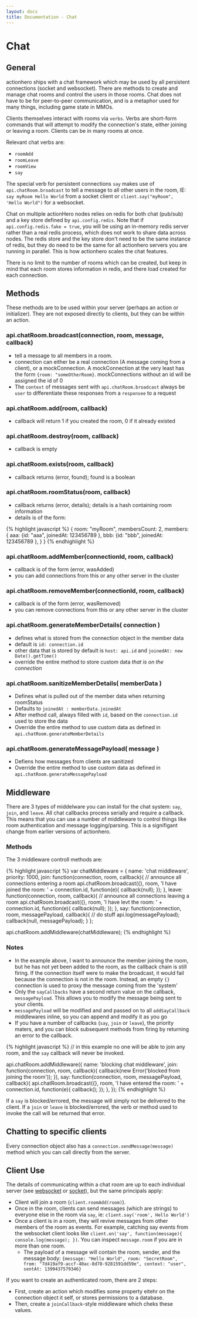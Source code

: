 ```yaml
---
layout: docs
title: Documentation - Chat
---
```


# Chat

## General

actionhero ships with a chat framework which may be used by all persistent connections (socket and websocket).  There are methods to create and manage chat rooms and control the users in those rooms.  Chat does not have to be for peer-to-peer communication, and is a metaphor used for many things, including game state in MMOs.

Clients themselves interact with rooms via `verbs`.  Verbs are short-form commands that will attempt to modify the connection's state, either joining or leaving a room.  Clients can be in many rooms at once.

Relevant chat verbs are:

- `roomAdd`
- `roomLeave`
- `roomView`
- `say`

The special verb for persistent connections `say` makes use of `api.chatRoom.broadcast` to tell a message to all other users in the room, IE: `say myRoom Hello World` from a socket client or `client.say("myRoom", 'Hello World")` for a websocket.

Chat on multiple actionHero nodes relies on redis for both chat (pub/sub) and a key store defined by `api.config.redis`. Note that if `api.config.redis.fake = true`, you will be using an in-memory redis server rather than a real redis process, which does not work to share data across nodes.  The redis store and the key store don't need to be the same instance of redis, but they do need to be the same for all actionhero servers you are running in parallel.  This is how actionhero scales the chat features.

There is no limit to the number of rooms which can be created, but keep in mind that each room stores information in redis, and there load created for each connection.

## Methods

These methods are to be used within your server (perhaps an action or initializer).  They are not exposed directly to clients, but they can be within an action.

### api.chatRoom.broadcast(connection, room, message, callback)
- tell a message to all members in a room.
- connection can either be a real connection (A message coming from a client), or a mockConnection.  A mockConnection at the very least has the form `{room: "someOtherRoom}`.  mockConnections without an id will be assigned the id of 0
- The `context` of messages sent with `api.chatRoom.broadcast` always be `user` to differentiate these responses from a `responsee` to a request

### api.chatRoom.add(room, callback)
- callback will return 1 if you created the room, 0 if it already existed

### api.chatRoom.destroy(room, callback)
- callback is empty

### api.chatRoom.exists(room, callback)
- callback returns (error, found); found is a boolean

### api.chatRoom.roomStatus(room, callback)
- callback returns (error, details); details is a hash containing room information
- details is of the form:

{% highlight javascript %}
{
  room: "myRoom",
  membersCount: 2,
  members: {
    aaa: {id: "aaa", joinedAt: 123456789 },
    bbb: {id: "bbb", joinedAt: 123456789 },
  }
}
{% endhighlight %}

### api.chatRoom.addMember(connectionId, room, callback)
- callback is of the form (error, wasAdded)
- you can add connections from this or any other server in the cluster

### api.chatRoom.removeMember(connectionId, room, callback)
- callback is of the form (error, wasRemoved)
- you can remove connections from this or any other server in the cluster

### api.chatRoom.generateMemberDetails( connection )
- defines what is stored from the connection object in the member data
- default is `id: connection.id`
- other data that is stored by default is `host: api.id` and `joinedAt: new Date().getTime()`
- override the entire method to store custom data *that is on the connection*

### api.chatRoom.sanitizeMemberDetails( memberData )
- Defines what is pulled out of the member data when returning roomStatus
- Defaults to `joinedAt : memberData.joinedAt`
- After method call, always filled with `id`, based on the `connection.id` used to store the data
- Override the entire method to use custom data as defined in `api.chatRoom.generateMemberDetails`

### api.chatRoom.generateMessagePayload( message )
- Defiens how messages from clients are sanitized
- Override the entire method to use custom data as defined in `api.chatRoom.generateMessagePayload`

## Middleware

There are 3 types of middelware you can install for the chat system: `say`, `join`, and `leave`.  All chat callbacks process serially and require a callback.  This means that you can use a number of middleware to control things like room authentication and message logging/parsing. This is a signifigant change from earlier versions of actionhero.

### Methods
The 3 middleware controll methods are:

{% highlight javascript %}
var chatMiddleware = {
  name: 'chat middleware',
  priority: 1000,
  join: function(connection, room, callback){
    // announce all connections entering a room
    api.chatRoom.broadcast({}, room, 'I have joined the room: ' + connection.id, function(e){
      callback(null);
    });
  },
  leave: function(connection, room, callback){
    // announce all connections leaving a room
    api.chatRoom.broadcast({}, room, 'I have levt the room: ' + connection.id, function(e){
      callback(null);
    });
  },
  say: function(connection, room, messagePayload, callback){
    // do stuff
    api.log(messagePayload);
    callback(null, messagePayload);
  }
};

api.chatRoom.addMiddleware(chatMiddleware);
{% endhighlight %}

### Notes
- In the example above, I want to announce the member joining the room, but he has not yet been added to the room, as the callback chain is still firing.  If the connection itself were to make the broadcast, it would fail because the connection is not in the room.  Instead, an empty `{}` connection is used to proxy the message coming from the 'system'
- Only the `sayCallbacks` have a second return value on the callback, `messagePayload`.  This allows you to modify the message being sent to your clients. 
- `messagePayload` will be modified and and passed on to all `addSayCallback` middlewares inline, so you can append and modify it as you go
- If you have a number of callbacks (`say`, `join` or  `leave`), the priority maters, and you can block subsequent methods from firing by returning an error to the callback.  

{% highlight javascript %}
// in this example no one will be able to join any room, and the `say` callback will never be invoked.

api.chatRoom.addMiddleware({
  name: 'blocking chat middleware',
  join: function(connection, room, callback){
    callback(new Error('blocked from joining the room'));
  }),
  say: function(connection, room, messagePayload, callback){
    api.chatRoom.broadcast({}, room, 'I have entered the room: ' + connection.id, function(e){
      callback();
    });
  },
});
{% endhighlight %}

If a `say` is blocked/errored, the message will simply not be delivered to the client.  If a  `join` or  `leave` is blocked/errored, the verb or method used to invoke the call will be returned that error.

## Chatting to specific clients

Every connection object also has a `connection.sendMessage(message)` method which you can call directly from the server.  

## Client Use

The details of communicating within a chat room are up to each individual server (see [websocket](/docs/servers/websocket.html) or [socket](/docs/servers/socket.html)), but the same principals apply:

- Client will join a room (`client.roomAdd(room)`).
- Once in the room, clients can send messages (which are strings) to everyone else in the room via `say`, ie: `client.say('room', Hello World')`
- Once a client is in a room, they will revive messages from other members of the room as events.  For example, catching say events from the websocket client looks like `client.on('say', function(message){ console.log(message); })`.  You can inspect `message.room` if you are in more than one room.
  - The payload of a message will contain the room, sender, and the message body: `{message: "Hello World", room: "SecretRoom", from: "7d419af9-accf-40ac-8d78-9281591dd59e", context: "user", sentAt: 1399437579346} `

If you want to create an authenticated room, there are 2 steps:

- First, create an action which modifies some property eitehr on the connection object it self, or stores permissions to a database.
- Then, create a `joinCallback`-style middleware which cheks these values.
